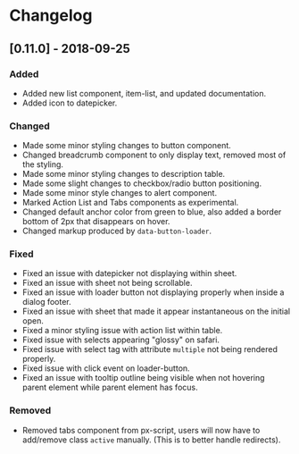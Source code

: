 # Changelog

## [0.11.0] - 2018-09-25

### Added

- Added new list component, item-list, and updated documentation.
- Added icon to datepicker.

### Changed

- Made some minor styling changes to button component.
- Changed breadcrumb component to only display text, removed most of the styling.
- Made some minor styling changes to description table.
- Made some slight changes to checkbox/radio button positioning.
- Made some minor style changes to alert component.
- Marked Action List and Tabs components as experimental.
- Changed default anchor color from green to blue, also added a border bottom of 2px that disappears on hover.
- Changed markup produced by `data-button-loader`.

### Fixed

- Fixed an issue with datepicker not displaying within sheet.
- Fixed an issue with sheet not being scrollable.
- Fixed an issue with loader button not displaying properly when inside a dialog footer.
- Fixed an issue with sheet that made it appear instantaneous on the initial open.
- Fixed a minor styling issue with action list within table.
- Fixed issue with selects appearing "glossy" on safari.
- Fixed issue with select tag with attribute `multiple` not being rendered properly.
- Fixed issue with click event on loader-button.
- Fixed an issue with tooltip outline being visible when not hovering parent element while parent element has focus.

### Removed

- Removed tabs component from px-script, users will now have to add/remove class `active` manually. (This is to better handle redirects).
